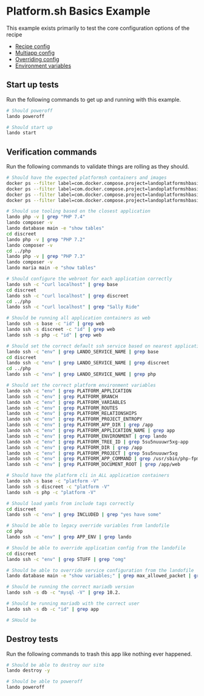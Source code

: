 Platform.sh Basics Example
==========================

This example exists primarily to test the core configuration options of the recipe

* [Recipe config](hhttps://docs.lando.dev/config/platformsh.html#configuration)
* [Multiapp config](https://docs.lando.dev/config/platformsh.html#multiple-applications)
* [Overriding config](https://docs.lando.dev/config/platformsh.html#overriding-config)
* [Environment variables](https://docs.lando.dev/config/platformsh.html#environment-variables)

Start up tests
--------------

Run the following commands to get up and running with this example.

```bash
# Should poweroff
lando poweroff

# Should start up
lando start
```

Verification commands
---------------------

Run the following commands to validate things are rolling as they should.

```bash
# Should have the expected platformsh containers and images
docker ps --filter label=com.docker.compose.project=landoplatformshbasics | grep docker.registry.platform.sh/php-7.4 | grep landoplatformshbasics_base_1
docker ps --filter label=com.docker.compose.project=landoplatformshbasics | grep docker.registry.platform.sh/php-7.2 | grep landoplatformshbasics_discreet_1
docker ps --filter label=com.docker.compose.project=landoplatformshbasics | grep docker.registry.platform.sh/php-7.3 | grep landoplatformshbasics_php_1
docker ps --filter label=com.docker.compose.project=landoplatformshbasics | grep docker.registry.platform.sh/mariadb-10.2 | grep landoplatformshbasics_db_1

# Should use tooling based on the closest application
lando php -v | grep "PHP 7.4"
lando composer -v
lando database main -e "show tables"
cd discreet
lando php -v | grep "PHP 7.2"
lando composer -v
cd ../php
lando php -v | grep "PHP 7.3"
lando composer -v
lando maria main -e "show tables"

# Should configure the webroot for each application correctly
lando ssh -c "curl localhost" | grep base
cd discreet
lando ssh -c "curl localhost" | grep discreet
cd ../php
lando ssh -c "curl localhost" | grep "Sally Ride"

# Should be running all application containers as web
lando ssh -s base -c "id" | grep web
lando ssh -s discreet -c "id" | grep web
lando ssh -s php -c "id" | grep web

# Should set the correct default ssh service based on nearest application
lando ssh -c "env" | grep LANDO_SERVICE_NAME | grep base
cd discreet
lando ssh -c "env" | grep LANDO_SERVICE_NAME | grep discreet
cd ../php
lando ssh -c "env" | grep LANDO_SERVICE_NAME | grep php

# Should set the correct platform environment variables
lando ssh -c "env" | grep PLATFORM_APPLICATION
lando ssh -c "env" | grep PLATFORM_BRANCH
lando ssh -c "env" | grep PLATFORM_VARIABLES
lando ssh -c "env" | grep PLATFORM_ROUTES
lando ssh -c "env" | grep PLATFORM_RELATIONSHIPS
lando ssh -c "env" | grep PLATFORM_PROJECT_ENTROPY
lando ssh -c "env" | grep PLATFORM_APP_DIR | grep /app
lando ssh -c "env" | grep PLATFORM_APPLICATION_NAME | grep app
lando ssh -c "env" | grep PLATFORM_ENVIRONMENT | grep lando
lando ssh -c "env" | grep PLATFORM_TREE_ID | grep 5su5nuuuwr5xg-app
lando ssh -c "env" | grep PLATFORM_DIR | grep /app
lando ssh -c "env" | grep PLATFORM_PROJECT | grep 5su5nuuuwr5xg
lando ssh -c "env" | grep PLATFORM_APP_COMMAND | grep /usr/sbin/php-fpm
lando ssh -c "env" | grep PLATFORM_DOCUMENT_ROOT | grep /app/web

# Should have the platform cli in ALL application containers
lando ssh -s base -c "platform -V"
lando ssh -s discreet -c "platform -V"
lando ssh -s php -c "platform -V"

# Should load yamls from include tags correctly
cd discreet
lando ssh -c "env" | grep INCLUDED | grep "yes have some"

# Should be able to legacy override variables from landofile
cd php
lando ssh -c "env" | grep APP_ENV | grep lando

# Should be able to override application config from the landofile
cd discreet
lando ssh -c "env" | grep STUFF | grep "omg"

# Should be able to override service configuration from the landofile
lando database main -e "show variables;" | grep max_allowed_packet | grep 66060288

# Should be running the correct mariadb version
lando ssh -s db -c "mysql -V" | grep 10.2.

# Should be running mariadb with the correct user
lando ssh -s db -c "id" | grep app

# SHould be
```

Destroy tests
-------------

Run the following commands to trash this app like nothing ever happened.

```bash
# Should be able to destroy our site
lando destroy -y

# Should be able to poweroff
lando poweroff
```
